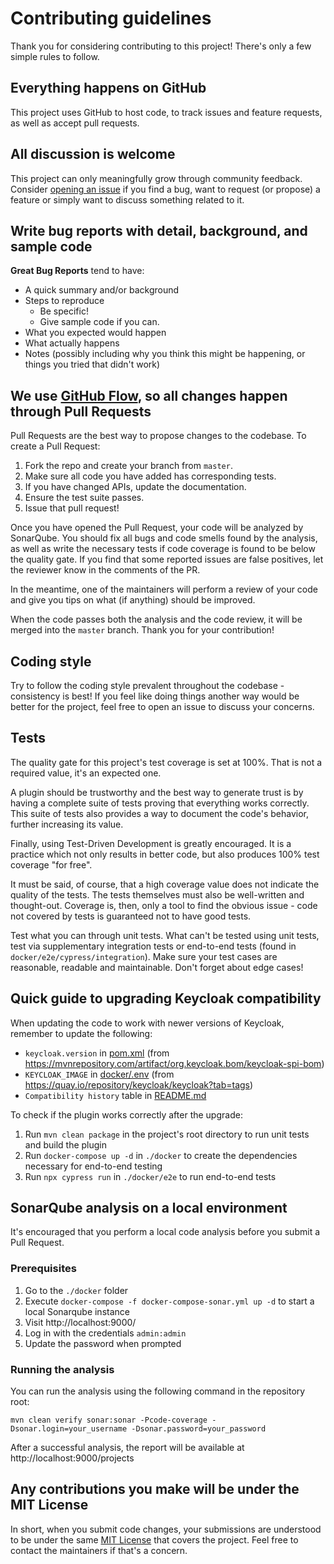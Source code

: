 # Contributing guidelines

Thank you for considering contributing to this project! There's only a few simple rules to follow.

## Everything happens on GitHub
This project uses GitHub to host code, to track issues and feature requests, as well as accept pull requests.

## All discussion is welcome

This project can only meaningfully grow through community feedback.
Consider [opening an issue](https://GitHub.com/daniel-frak/keycloak-user-migration/issues/new/choose) if you find a bug,
want to request (or propose) a feature or simply want to discuss something related to it.

## Write bug reports with detail, background, and sample code

**Great Bug Reports** tend to have:

- A quick summary and/or background
- Steps to reproduce
    - Be specific!
    - Give sample code if you can.
- What you expected would happen
- What actually happens
- Notes (possibly including why you think this might be happening, or things you tried that didn't work)

## We use [GitHub Flow](https://guides.GitHub.com/introduction/flow/index.html), so all changes happen through Pull Requests

Pull Requests are the best way to propose changes to the codebase.
To create a Pull Request:

1. Fork the repo and create your branch from `master`.
2. Make sure all code you have added has corresponding tests.
3. If you have changed APIs, update the documentation.
4. Ensure the test suite passes.
5. Issue that pull request!

Once you have opened the Pull Request, your code will be analyzed by SonarQube.
You should fix all bugs and code smells found by the analysis, as well as write the necessary tests if code coverage
is found to be below the quality gate. If you find that some reported issues are false positives, let the
reviewer know in the comments of the PR.

In the meantime, one of the maintainers will perform a review of your code and give you tips on what (if anything)
should be improved.

When the code passes both the analysis and the code review, it will be merged into the `master` branch.
Thank you for your contribution!

## Coding style

Try to follow the coding style prevalent throughout the codebase - consistency is best!
If you feel like doing things another way would be better for the project, feel free to open an issue to discuss your
concerns.

## Tests

The quality gate for this project's test coverage is set at 100%. That is not a required value, it's an expected one.

A plugin should be trustworthy and the best way to generate trust is by having a complete suite of tests
proving that everything works correctly. This suite of tests also provides a way to document the code's behavior,
further increasing its value.

Finally, using Test-Driven Development is greatly encouraged. It is a practice which not only results in better code,
but also produces 100% test coverage "for free".

It must be said, of course, that a high coverage value does not indicate the quality of the tests.
The tests themselves must also be well-written and thought-out.
Coverage is, then, only a tool to find the obvious issue - code not covered by tests is guaranteed not to have good
tests.

Test what you can through unit tests. What can't be tested using unit tests, test via supplementary integration tests
or end-to-end tests (found in `docker/e2e/cypress/integration`).
Make sure your test cases are reasonable, readable and maintainable. Don't forget about edge cases!

## Quick guide to upgrading Keycloak compatibility

When updating the code to work with newer versions of Keycloak, remember to update the following:
* `keycloak.version` in [pom.xml](pom.xml) (from https://mvnrepository.com/artifact/org.keycloak.bom/keycloak-spi-bom)
* `KEYCLOAK_IMAGE` in [docker/.env](docker/.env) (from https://quay.io/repository/keycloak/keycloak?tab=tags)
* `Compatibility history` table in [README.md](README.md)

To check if the plugin works correctly after the upgrade:
1) Run `mvn clean package` in the project's root directory to run unit tests and build the plugin
2) Run `docker-compose up -d` in `./docker` to create the dependencies necessary for end-to-end testing
3) Run `npx cypress run` in `./docker/e2e` to run end-to-end tests

## SonarQube analysis on a local environment

It's encouraged that you perform a local code analysis before you submit a Pull Request. 

### Prerequisites

1. Go to the `./docker` folder
2. Execute `docker-compose -f docker-compose-sonar.yml up -d` to start a local Sonarqube instance
3. Visit http://localhost:9000/
4. Log in with the credentials `admin:admin`
5. Update the password when prompted

### Running the analysis

You can run the analysis using the following command in the repository root:

```shell
mvn clean verify sonar:sonar -Pcode-coverage -Dsonar.login=your_username -Dsonar.password=your_password
```

After a successful analysis, the report will be available at http://localhost:9000/projects

## Any contributions you make will be under the MIT License
In short, when you submit code changes, your submissions are understood to be under the same
[MIT License](https://choosealicense.com/licenses/mit/) that covers the project.
Feel free to contact the maintainers if that's a concern.